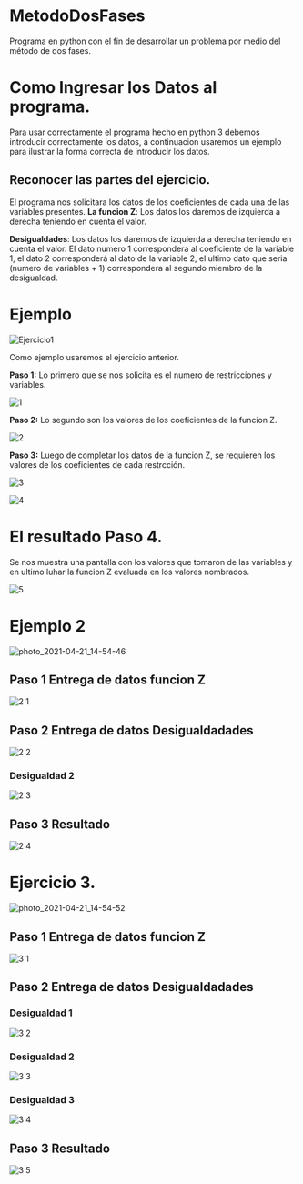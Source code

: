 # MetodoDosFases
Programa en python con el fin de desarrollar un problema por medio del método de dos fases. 

# Como Ingresar los Datos al programa.

Para usar correctamente el programa hecho en python 3 debemos introducir correctamente los datos, a continuacion usaremos un ejemplo para ilustrar la forma correcta de introducir los datos.

## Reconocer las partes del ejercicio.
El programa nos solicitara los datos de los coeficientes de cada una de las variables presentes.
**La funcion Z**: Los datos los daremos de izquierda a derecha teniendo en cuenta el valor.

**Desigualdades**: Los datos los daremos de izquierda a derecha teniendo en cuenta el valor. El dato numero 1 correspondera al coeficiente de la variable 1, el dato 2 corresponderá al dato de la variable 2, el ultimo dato que seria (numero de variables + 1) correspondera al segundo miembro de la desigualdad.





# Ejemplo

![Ejercicio1](https://user-images.githubusercontent.com/64930662/116834393-6d6f2c80-ab83-11eb-9358-d6560efe2381.png)

Como ejemplo usaremos el ejercicio anterior.

**Paso 1:** Lo primero que se nos solicita es el numero de restricciones y variables.

![1](https://user-images.githubusercontent.com/64930662/116834483-f4240980-ab83-11eb-93b2-2ab3c5718b8e.png)


**Paso 2:** Lo segundo son los valores de los coeficientes de la funcion Z.

![2](https://user-images.githubusercontent.com/64930662/116834484-f4bca000-ab83-11eb-84af-31dd56230a83.png)


**Paso 3:** Luego de completar los datos de la funcion Z, se requieren los valores de los coeficientes de cada restrcción.

![3](https://user-images.githubusercontent.com/64930662/116834485-f4bca000-ab83-11eb-971f-629766ef4c52.png)


![4](https://user-images.githubusercontent.com/64930662/116834486-f5edcd00-ab83-11eb-9c5c-fb126f44afe7.png)


# El resultado Paso 4.

Se nos muestra una pantalla con los valores que tomaron de las variables y en ultimo luhar la funcion Z evaluada en los valores nombrados.

![5](https://user-images.githubusercontent.com/64930662/116834481-f38b7300-ab83-11eb-8316-f4745b102b32.png)

 
# Ejemplo 2
 
![photo_2021-04-21_14-54-46](https://user-images.githubusercontent.com/64930662/115613332-e3d17c00-a2b1-11eb-9f09-e60c70821a43.jpg)

## Paso 1 Entrega de datos funcion Z
![2 1](https://user-images.githubusercontent.com/64930662/116834999-30586980-ab86-11eb-99e5-c62a8eee40df.png)

## Paso 2 Entrega de datos Desigualdadades
![2 2](https://user-images.githubusercontent.com/64930662/116835002-30f10000-ab86-11eb-8e8e-3e70d5f6c190.png)

### Desigualdad 2
![2 3](https://user-images.githubusercontent.com/64930662/116835005-30f10000-ab86-11eb-9c34-964033df2e21.png)

## Paso 3 Resultado
![2 4](https://user-images.githubusercontent.com/64930662/116834997-2fbfd300-ab86-11eb-9028-002ef9c7d701.png)




# Ejercicio 3.
![photo_2021-04-21_14-54-52](https://user-images.githubusercontent.com/64930662/115613351-e9c75d00-a2b1-11eb-91fb-9d5d86a3c8b4.jpg)

## Paso 1 Entrega de datos funcion Z
![3 1](https://user-images.githubusercontent.com/64930662/116835050-672e7f80-ab86-11eb-90d2-eb26fa64a2e8.png)

## Paso 2 Entrega de datos Desigualdadades
### Desigualdad 1
![3 2](https://user-images.githubusercontent.com/64930662/116835051-672e7f80-ab86-11eb-9883-b7c49abbd2c8.png)
### Desigualdad 2
![3 3](https://user-images.githubusercontent.com/64930662/116835052-67c71600-ab86-11eb-81de-422dd24c7b47.png)
### Desigualdad 3
![3 4](https://user-images.githubusercontent.com/64930662/116835060-6eee2400-ab86-11eb-845a-16b9318bfcbd.png)

## Paso 3 Resultado

![3 5](https://user-images.githubusercontent.com/64930662/116835049-6695e900-ab86-11eb-8839-0822cd2da23f.png)
